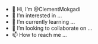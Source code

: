 - 👋 Hi, I’m @ClementMokgadi
- 👀 I’m interested in ...
- 🌱 I’m currently learning ...
- 💞️ I’m looking to collaborate on ...
- 📫 How to reach me ...

<!---
ClementMokgadi/ClementMokgadi is a ✨ special ✨ repository because its `README.md` (this file) appears on your GitHub profile.
You can click the Preview link to take a look at your changes.
--->
